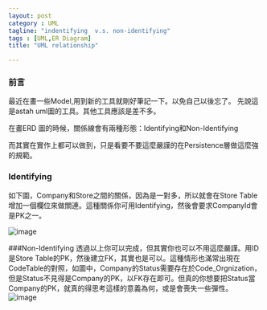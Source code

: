 ```yaml
---
layout: post
category : UML 
tagline: "indentifying  v.s. non-identifying"
tags : [UML,ER Diagram]
title: "UML relationship"

---
```


### 前言
最近在畫一些Model,用到新的工具就剛好筆記一下。以免自己以後忘了。
先說這是astah uml圖的工具。其他工具應該是差不多。

在畫ERD 圖的時候，關係線會有兩種形態：Identifying和Non-Identifying

而其實在實作上都可以做到，只是看要不要這麼嚴謹的在Persistence層做這麼強的規範。

### Identifying
如下圖，Company和Store之間的關係，因為是一對多，所以就會在Store Table 增加一個欄位來做關連。這種關係你可用Identifying，然後會要求CompanyId會是PK之一。

![image](https://farm8.staticflickr.com/7524/16080759958_b447a59004_o.png)

###Non-Identifying
透過以上你可以完成，但其實你也可以不用這麼嚴謹。用ID是Store Table的PK，然後建立FK，其實也是可以。這種情形也滿常出現在CodeTable的對照，如圖中，Company的Status需要存在於Code_Orgnization，但是Status不見得是Company的PK，以FK存在即可。但真的你想要把Status當Company的PK，就真的得思考這樣的意義為何，或是會喪失一些彈性。
![image](https://farm9.staticflickr.com/8602/15645894644_408bbe5a16_o.png)

